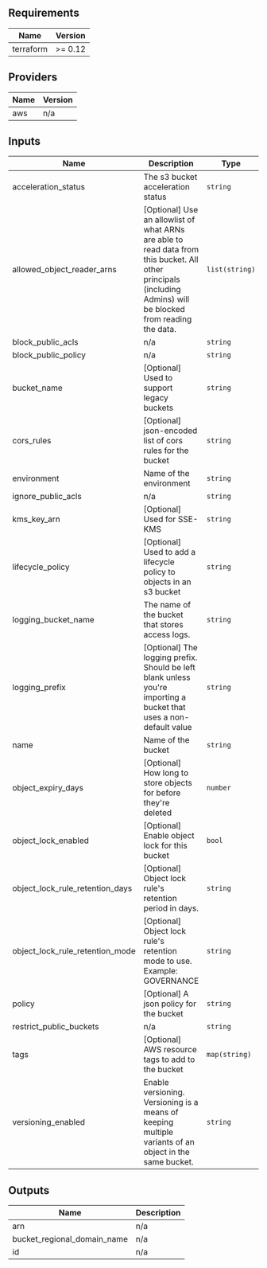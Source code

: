 ## Requirements

| Name | Version |
|------|---------|
| terraform | >= 0.12 |

## Providers

| Name | Version |
|------|---------|
| aws | n/a |

## Inputs

| Name | Description | Type | Default | Required |
|------|-------------|------|---------|:--------:|
| acceleration\_status | The s3 bucket acceleration status | `string` | `null` | no |
| allowed\_object\_reader\_arns | [Optional] Use an allowlist of what ARNs are able to read data from this bucket. All other principals (including Admins) will be blocked from reading the data. | `list(string)` | `[]` | no |
| block\_public\_acls | n/a | `string` | `"true"` | no |
| block\_public\_policy | n/a | `string` | `"true"` | no |
| bucket\_name | [Optional] Used to support legacy buckets | `string` | `""` | no |
| cors\_rules | [Optional] json-encoded list of cors rules for the bucket | `string` | `"[]"` | no |
| environment | Name of the environment | `string` | n/a | yes |
| ignore\_public\_acls | n/a | `string` | `"true"` | no |
| kms\_key\_arn | [Optional] Used for SSE-KMS | `string` | `""` | no |
| lifecycle\_policy | [Optional] Used to add a lifecycle policy to objects in an s3 bucket | `string` | `"[]"` | no |
| logging\_bucket\_name | The name of the bucket that stores access logs. | `string` | n/a | yes |
| logging\_prefix | [Optional] The logging prefix. Should be left blank unless you're importing a bucket that uses a non-default value | `string` | `""` | no |
| name | Name of the bucket | `string` | n/a | yes |
| object\_expiry\_days | [Optional] How long to store objects for before they're deleted | `number` | `0` | no |
| object\_lock\_enabled | [Optional] Enable object lock for this bucket | `bool` | `false` | no |
| object\_lock\_rule\_retention\_days | [Optional] Object lock rule's retention period in days. | `string` | `null` | no |
| object\_lock\_rule\_retention\_mode | [Optional] Object lock rule's retention mode to use. Example: GOVERNANCE | `string` | `null` | no |
| policy | [Optional] A json policy for the bucket | `string` | `""` | no |
| restrict\_public\_buckets | n/a | `string` | `"true"` | no |
| tags | [Optional] AWS resource tags to add to the bucket | `map(string)` | `{}` | no |
| versioning\_enabled | Enable versioning. Versioning is a means of keeping multiple variants of an object in the same bucket. | `string` | `"true"` | no |

## Outputs

| Name | Description |
|------|-------------|
| arn | n/a |
| bucket\_regional\_domain\_name | n/a |
| id | n/a |

